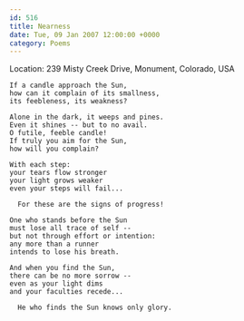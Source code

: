 ```yaml
---
id: 516
title: Nearness
date: Tue, 09 Jan 2007 12:00:00 +0000
category: Poems
---
```


Location: 239 Misty Creek Drive, Monument, Colorado, USA

    If a candle approach the Sun,  
    how can it complain of its smallness,  
    its feebleness, its weakness?

    Alone in the dark, it weeps and pines.  
    Even it shines -- but to no avail.  
    O futile, feeble candle!  
    If truly you aim for the Sun,  
    how will you complain?

    With each step:  
    your tears flow stronger  
    your light grows weaker  
    even your steps will fail...

      For these are the signs of progress!

    One who stands before the Sun  
    must lose all trace of self --  
    but not through effort or intention:  
    any more than a runner  
    intends to lose his breath.

    And when you find the Sun,  
    there can be no more sorrow --  
    even as your light dims  
    and your faculties recede...

      He who finds the Sun knows only glory.


